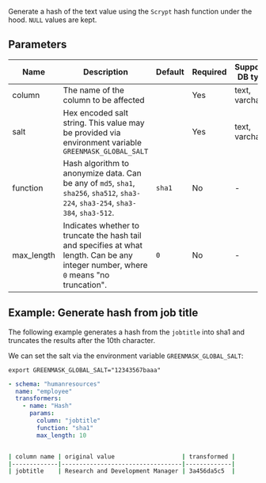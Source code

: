 Generate a hash of the text value using the `Scrypt` hash function under the hood. `NULL` values are kept.

## Parameters

| Name       | Description                                                                                                                           | Default | Required | Supported DB types |
|------------|---------------------------------------------------------------------------------------------------------------------------------------|---------|----------|--------------------|
| column     | The name of the column to be affected                                                                                                 |         | Yes      | text, varchar      |
| salt       | Hex encoded salt string. This value may be provided via environment variable `GREENMASK_GLOBAL_SALT`                                  |         | Yes      | text, varchar      |
| function   | Hash algorithm to anonymize data. Can be any of `md5`, `sha1`, `sha256`, `sha512`, `sha3-224`, `sha3-254`, `sha3-384`, `sha3-512`.    | `sha1`  | No       | -                  |
| max_length | Indicates whether to truncate the hash tail and specifies at what length. Can be any integer number, where `0` means "no truncation". | `0`     | No       | -                  |

## Example: Generate hash from job title

The following example generates a hash from the `jobtitle` into sha1 and truncates the results after the 10th character.

We can set the salt via the environment variable `GREENMASK_GLOBAL_SALT`:

```shell
export GREENMASK_GLOBAL_SALT="12343567baaa"
```

```yaml title="Hash transformer example"
- schema: "humanresources"
  name: "employee"
  transformers:
    - name: "Hash"
      params:
        column: "jobtitle"
        function: "sha1"
        max_length: 10
```

```bash title="Expected result"

| column name | original value                   | transformed |
|-------------|----------------------------------|-------------|
| jobtitle    | Research and Development Manager | 3a456da5c5  |

```
